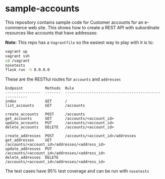 # sample-accounts

This repository contains sample code for Customer accounts for an e-commerce web site. This shows how to create a REST API with subordinate resources like accounts that have addresses:

**Note:** This repo has a `Vagrantfile` so the easiest way to play with it is to:

```bash
vagrant up
vagrant ssh
cd /vagrant
nosetests
flask run -h 0.0.0.0
```

These are the RESTful routes for `accounts` and `addresses`
```
Endpoint          Methods  Rule
----------------  -------  -----------------------------------------------------
index             GET      /
list_accounts     GET      /accounts

create_accounts   POST     /accounts
get_accounts      GET      /accounts/<account_id>
update_accounts   PUT      /accounts/<account_id>
delete_accounts   DELETE   /accounts/<account_id>

create_addresses  POST     /accounts/<account_id>/addresses
get_addresses     GET      /accounts/<account_id>/addresses/<address_id>
update_addresses  PUT      /accounts/<account_id>/addresses/<address_id>
delete_addresses  DELETE   /accounts/<account_id>/addresses/<address_id>
```

The test cases have 95% test coverage and can be run with `nosetests`
